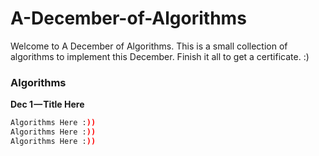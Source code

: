 # A-December-of-Algorithms
Welcome to A December of Algorithms. This is a small collection of algorithms to implement this December. Finish it all to get a certificate. :)

### Algorithms
**Dec 1 — Title Here**
   ```bash
   Algorithms Here :))
   Algorithms Here :))
   Algorithms Here :))
   ```
